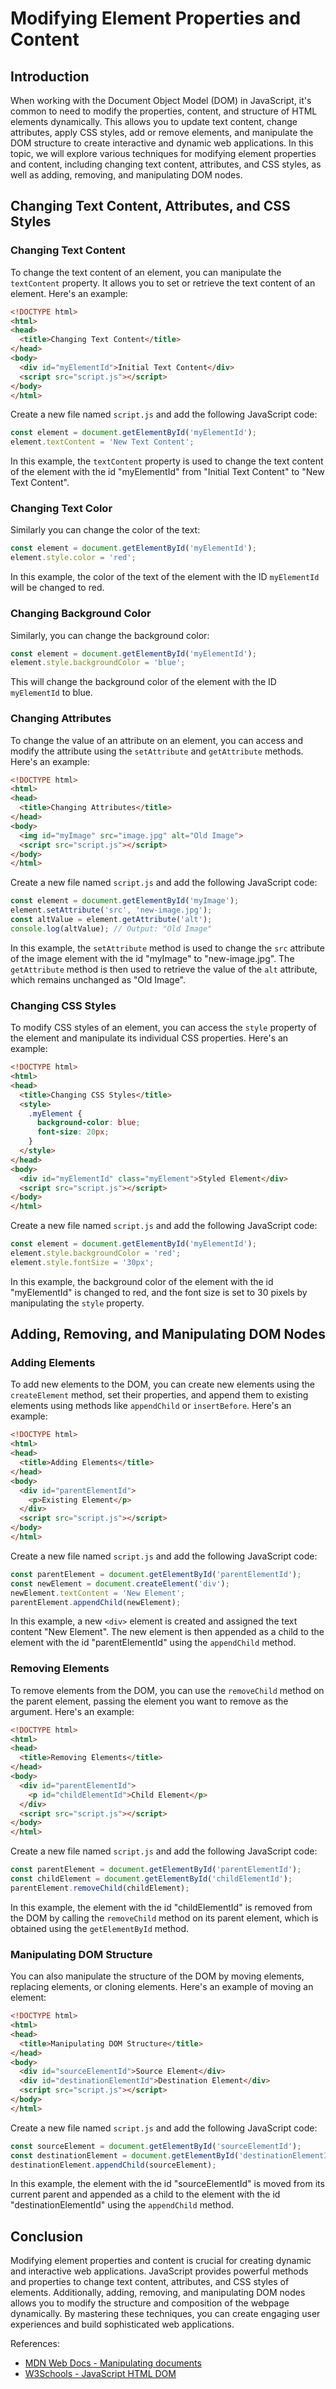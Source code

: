 # Modifying Element Properties and Content

## Introduction

When working with the Document Object Model (DOM) in JavaScript, it's common to need to modify the properties, content, and structure of HTML elements dynamically. This allows you to update text content, change attributes, apply CSS styles, add or remove elements, and manipulate the DOM structure to create interactive and dynamic web applications. In this topic, we will explore various techniques for modifying element properties and content, including changing text content, attributes, and CSS styles, as well as adding, removing, and manipulating DOM nodes.

## Changing Text Content, Attributes, and CSS Styles

### Changing Text Content

To change the text content of an element, you can manipulate the `textContent` property. It allows you to set or retrieve the text content of an element. Here's an example:

```html
<!DOCTYPE html>
<html>
<head>
  <title>Changing Text Content</title>
</head>
<body>
  <div id="myElementId">Initial Text Content</div>
  <script src="script.js"></script>
</body>
</html>
```

Create a new file named `script.js` and add the following JavaScript code:

```javascript
const element = document.getElementById('myElementId');
element.textContent = 'New Text Content';
```

In this example, the `textContent` property is used to change the text content of the element with the id "myElementId" from "Initial Text Content" to "New Text Content".

### Changing Text Color

Similarly you can change the color of the text:

```javascript
const element = document.getElementById('myElementId');
element.style.color = 'red';
```

In this example, the color of the text of the element with the ID `myElementId` will be changed to red.

### Changing Background Color

Similarly, you can change the background color:

```javascript
const element = document.getElementById('myElementId');
element.style.backgroundColor = 'blue';
```

This will change the background color of the element with the ID `myElementId` to blue.


### Changing Attributes

To change the value of an attribute on an element, you can access and modify the attribute using the `setAttribute` and `getAttribute` methods. Here's an example:

```html
<!DOCTYPE html>
<html>
<head>
  <title>Changing Attributes</title>
</head>
<body>
  <img id="myImage" src="image.jpg" alt="Old Image">
  <script src="script.js"></script>    
</body>
</html>
```

Create a new file named `script.js` and add the following JavaScript code:

```javascript
const element = document.getElementById('myImage');
element.setAttribute('src', 'new-image.jpg');
const altValue = element.getAttribute('alt');
console.log(altValue); // Output: "Old Image"
```

In this example, the `setAttribute` method is used to change the `src` attribute of the image element with the id "myImage" to "new-image.jpg". The `getAttribute` method is then used to retrieve the value of the `alt` attribute, which remains unchanged as "Old Image".

### Changing CSS Styles

To modify CSS styles of an element, you can access the `style` property of the element and manipulate its individual CSS properties. Here's an example:

```html
<!DOCTYPE html>
<html>
<head>
  <title>Changing CSS Styles</title>
  <style>
    .myElement {
      background-color: blue;
      font-size: 20px;
    }
  </style>
</head>
<body>
  <div id="myElementId" class="myElement">Styled Element</div>
  <script src="script.js"></script>
</body>
</html>
```

Create a new file named `script.js` and add the following JavaScript code:

```javascript
const element = document.getElementById('myElementId');
element.style.backgroundColor = 'red';
element.style.fontSize = '30px';
```

In this example, the background color of the element with the id "myElementId" is changed to red, and the font size is set to 30 pixels by manipulating the `style` property.

## Adding, Removing, and Manipulating DOM Nodes

### Adding Elements

To add new elements to the DOM, you can create new elements using the `createElement` method, set their properties, and append them to existing elements using methods like `appendChild` or `insertBefore`. Here's an example:

```html
<!DOCTYPE html>
<html>
<head>
  <title>Adding Elements</title>
</head>
<body>
  <div id="parentElementId">
    <p>Existing Element</p>
  </div>
  <script src="script.js"></script>
</body>
</html>
```

Create a new file named `script.js` and add the following JavaScript code:

```javascript
const parentElement = document.getElementById('parentElementId');
const newElement = document.createElement('div');
newElement.textContent = 'New Element';
parentElement.appendChild(newElement);
```

In this example, a new `<div>` element is created and assigned the text content "New Element". The new element is then appended as a child to the element with the id "parentElementId" using the `appendChild` method.

### Removing Elements

To remove elements from the DOM, you can use the `removeChild` method on the parent element, passing the element you want to remove as the argument. Here's an example:

```html
<!DOCTYPE html>
<html>
<head>
  <title>Removing Elements</title>
</head>
<body>
  <div id="parentElementId">
    <p id="childElementId">Child Element</p>
  </div>
  <script src="script.js"></script>
</body>
</html>
```

Create a new file named `script.js` and add the following JavaScript code:

```javascript
const parentElement = document.getElementById('parentElementId');
const childElement = document.getElementById('childElementId');
parentElement.removeChild(childElement);
```

In this example, the element with the id "childElementId" is removed from the DOM by calling the `removeChild` method on its parent element, which is obtained using the `getElementById` method.

### Manipulating DOM Structure

You can also manipulate the structure of the DOM by moving elements, replacing elements, or cloning elements. Here's an example of moving an element:

```html
<!DOCTYPE html>
<html>
<head>
  <title>Manipulating DOM Structure</title>
</head>
<body>
  <div id="sourceElementId">Source Element</div>
  <div id="destinationElementId">Destination Element</div>
  <script src="script.js"></script>
</body>
</html>
```

Create a new file named `script.js` and add the following JavaScript code:

```javascript
const sourceElement = document.getElementById('sourceElementId');
const destinationElement = document.getElementById('destinationElementId');
destinationElement.appendChild(sourceElement);
```

In this example, the element with the id "sourceElementId" is moved from its current parent and appended as a child to the element with the id "destinationElementId" using the `appendChild` method.

## Conclusion

Modifying element properties and content is crucial for creating dynamic and interactive web applications. JavaScript provides powerful methods and properties to change text content, attributes, and CSS styles of elements. Additionally, adding, removing, and manipulating DOM nodes allows you to modify the structure and composition of the webpage dynamically. By mastering these techniques, you can create engaging user experiences and build sophisticated web applications.

References:
- [MDN Web Docs - Manipulating documents](https://developer.mozilla.org/en-US/docs/Web/API/Document_Object_Model/Introduction)
- [W3Schools - JavaScript HTML DOM](https://www.w3schools.com/js/js_htmldom.asp)
